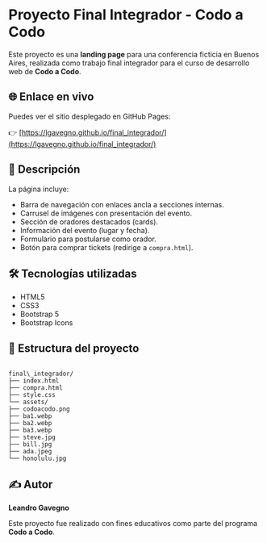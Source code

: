 # Proyecto Final Integrador - Codo a Codo

Este proyecto es una **landing page** para una conferencia ficticia en Buenos Aires, realizada como trabajo final integrador para el curso de desarrollo web de **Codo a Codo**.

## 🌐 Enlace en vivo

Puedes ver el sitio desplegado en GitHub Pages:

👉 [https://lgavegno.github.io/final_integrador/](https://lgavegno.github.io/final_integrador/)

## 📄 Descripción

La página incluye:

- Barra de navegación con enlaces ancla a secciones internas.
- Carrusel de imágenes con presentación del evento.
- Sección de oradores destacados (cards).
- Información del evento (lugar y fecha).
- Formulario para postularse como orador.
- Botón para comprar tickets (redirige a `compra.html`).

## 🛠️ Tecnologías utilizadas

- HTML5
- CSS3
- Bootstrap 5
- Bootstrap Icons

## 📁 Estructura del proyecto

```

final\_integrador/
├── index.html
├── compra.html
├── style.css
└── assets/
├── codoacodo.png
├── ba1.webp
├── ba2.webp
├── ba3.webp
├── steve.jpg
├── bill.jpg
├── ada.jpeg
└── honolulu.jpg

```

## ✍️ Autor

**Leandro Gavegno**

Este proyecto fue realizado con fines educativos como parte del programa **Codo a Codo**.



